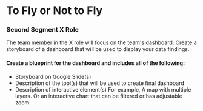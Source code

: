 # To Fly or Not to Fly

### Second Segment X Role

The team member in the X role will focus on the team's dashboard. Create a storyboard of a dashboard that will be used to display your data findings. 

#### Create a blueprint for the dashboard and includes all of the following:
   - Storyboard on Google Slide(s) 
   - Description of the tool(s) that will be used to create final dashboard 
   - Description of interactive element(s) For example, A map with multiple layers. Or an interactive chart that can be filtered or has adjustable zoom. 

